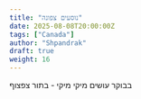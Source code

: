```yaml
---
title: "נוסעים צפונה"
date: 2025-08-08T20:00:00Z
tags: ["Canada"]
author: "Shpandrak"
draft: true
weight: 16
---
```


בבוקר עושים מיקי מיקי - בתור צפצוף
